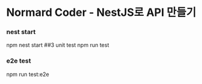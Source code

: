 # Normard Coder - NestJS로 API 만들기
### nest start
npm nest start
##3 unit test
npm run test
### e2e test
npm run test:e2e
